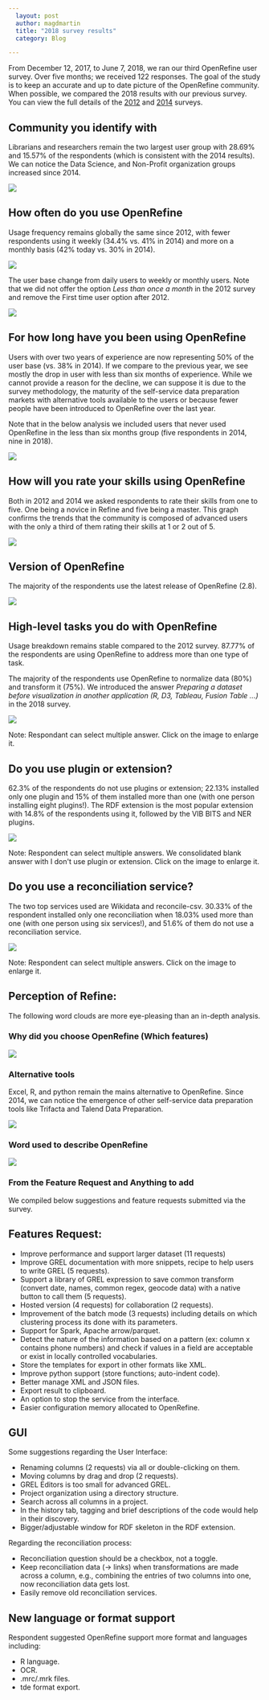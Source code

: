 ```yaml
---
  layout: post
  author: magdmartin
  title: "2018 survey results"
  category: Blog

---
```


From December 12, 2017, to June 7, 2018, we ran our third OpenRefine user survey.  Over five months; we received 122 responses. The goal of the study is to keep an accurate and up to date picture of the OpenRefine community. When possible, we compared the 2018 results with our previous survey. You can view the full details of the [2012](http://googlerefine.blogspot.ca/2012/10/google-refine-usage-survey-results.html) and [2014](http://openrefine.org/my%20category/2014/08/29/2014-survey-results.html) surveys.

## Community you identify with

Librarians and researchers remain the two largest user group with 28.69%  and 15.57% of the respondents (which is consistent with the 2014 results). We can notice the Data Science, and Non-Profit organization groups increased since 2014.

<a href="https://raw.github.com/OpenRefine/openrefine.github.com/master/images/2018survey/1.png"><img src="https://raw.githubusercontent.com/OpenRefine/openrefine.github.com/master/images/2018survey/1.png" class="inset" /></a>

##  How often do you use OpenRefine

Usage frequency remains globally the same since 2012, with fewer respondents using it weekly (34.4% vs. 41% in 2014) and more on a monthly basis (42% today vs. 30% in 2014). 


<a href="https://raw.github.com/OpenRefine/openrefine.github.com/master/images/2018survey/21.png"><img src="https://raw.githubusercontent.com/OpenRefine/openrefine.github.com/master/images/2018survey/21.png" class="inset" /></a>


The user base change from daily users to weekly or monthly users. Note that we did not offer the option _Less than once a month_ in the 2012 survey and remove the First time user option after 2012. 

<a href="https://raw.github.com/OpenRefine/openrefine.github.com/master/images/2018survey/22.png"><img src="https://raw.githubusercontent.com/OpenRefine/openrefine.github.com/master/images/2018survey/22.png" class="inset" /></a>


## For how long have you been using OpenRefine

Users with over two years of experience are now representing 50% of the user base (vs. 38% in 2014). If we compare to the previous year, we see mostly the drop in user with less than six months of experience. While we cannot provide a reason for the decline, we can suppose it is due to the survey methodology, the maturity of the self-service data preparation markets with alternative tools available to the users or because fewer people have been introduced to OpenRefine over the last year. 

Note that in the below analysis we included users that never used OpenRefine in the less than six months group (five respondents in 2014, nine in 2018). 

<a href="https://raw.github.com/OpenRefine/openrefine.github.com/master/images/2018survey/23.png"><img src="https://raw.githubusercontent.com/OpenRefine/openrefine.github.com/master/images/2018survey/23.png" class="inset" /></a>

## How will you rate your skills using OpenRefine

Both in 2012 and 2014 we asked respondents to rate their skills from one to five. One being a novice in Refine and five being a master. This graph confirms the trends that the community is composed of advanced users with the only a third of them rating their skills at 1 or 2 out of 5.

<a href="https://raw.github.com/OpenRefine/openrefine.github.com/master/images/2018survey/24.png"><img src="https://raw.githubusercontent.com/OpenRefine/openrefine.github.com/master/images/2018survey/24.png" class="inset" /></a>

## Version of OpenRefine

The majority of the respondents use the latest release of OpenRefine (2.8).

<a href="https://raw.github.com/OpenRefine/openrefine.github.com/master/images/2018survey/3.png"><img src="https://raw.githubusercontent.com/OpenRefine/openrefine.github.com/master/images/2018survey/3.png" class="inset" /></a>

## High-level tasks you do with OpenRefine

Usage breakdown remains stable compared to the 2012 survey. 87.77% of the respondents are using OpenRefine to address more than one type of task.

The majority of the respondents use OpenRefine to normalize data (80%) and transform it (75%).  We introduced the answer _Preparing a dataset before visualization in another application (R, D3, Tableau, Fusion Table ...)_  in the 2018 survey.

<a href="https://raw.github.com/OpenRefine/openrefine.github.com/master/images/2018survey/4.png"><img src="https://raw.githubusercontent.com/OpenRefine/openrefine.github.com/master/images/2018survey/4.png" class="inset" /></a>

Note: Respondant can select multiple answer. Click on the image to enlarge it. 

## Do you use plugin or extension?

62.3% of the respondents do not use plugins or extension; 22.13% installed only one plugin and 15% of them installed more than one (with one person installing eight plugins!). The RDF extension is the most popular extension with 14.8% of the respondents using it, followed by the VIB BITS and NER plugins.

<a href="https://raw.github.com/OpenRefine/openrefine.github.com/master/images/2018survey/5.png"><img src="https://raw.githubusercontent.com/OpenRefine/openrefine.github.com/master/images/2018survey/5.png" class="inset" /></a>

Note: Respondent can select multiple answers. We consolidated blank answer with I don't use plugin or extension. Click on the image to enlarge it. 

## Do you use a reconciliation service?

The two top services used are Wikidata and reconcile-csv. 30.33% of the respondent installed only one reconciliation when 18.03% used more than one (with one person using six services!), and 51.6% of them do not use a reconciliation service. 

<a href="https://raw.github.com/OpenRefine/openrefine.github.com/master/images/2018survey/6.png"><img src="https://raw.githubusercontent.com/OpenRefine/openrefine.github.com/master/images/2018survey/6.png" class="inset" /></a>

Note: Respondent can select multiple answers. Click on the image to enlarge it. 

## Perception of Refine: 

The following word clouds are more eye-pleasing than an in-depth analysis.

### Why did you choose OpenRefine (Which features)

<a href="https://raw.github.com/OpenRefine/openrefine.github.com/master/images/2018survey/reason.png"><img src="https://raw.githubusercontent.com/OpenRefine/openrefine.github.com/master/images/2018survey/reason.png" class="inset" /></a>

### Alternative tools 

Excel, R, and python remain the mains alternative to OpenRefine. Since 2014, we can notice the emergence of other self-service data preparation tools like Trifacta and Talend Data Preparation. 

<a href="https://raw.github.com/OpenRefine/openrefine.github.com/master/images/2018survey/alternative.png"><img src="https://raw.githubusercontent.com/OpenRefine/openrefine.github.com/master/images/2018survey/alternative.png" class="inset" /></a>


### Word used to describe OpenRefine


<a href="https://raw.github.com/OpenRefine/openrefine.github.com/master/images/2018survey/describe.png"><img src="https://raw.githubusercontent.com/OpenRefine/openrefine.github.com/master/images/2018survey/describe.png" class="inset" /></a>

### From the Feature Request and Anything to add

We compiled below suggestions and feature requests submitted via the survey. 

## Features Request:

* Improve performance and support larger dataset (11 requests)
* Improve GREL documentation with more snippets, recipe to help users to write GREL (5 requests).
* Support a library of GREL expression to save common transform (convert date, names, common regex, geocode data) with a native button to call them (5 requests).
* Hosted version (4 requests) for collaboration (2 requests).
* Improvement of the batch mode (3 requests) including details on which clustering process its done with its parameters. 
* Support for Spark, Apache arrow/parquet.
* Detect the nature of the information based on a pattern (ex: column x contains phone numbers) and check if values in a field are acceptable or exist in locally controlled vocabularies.
* Store the templates for export in other formats like XML.
* Improve python support (store functions; auto-indent code).
* Better manage XML and JSON files.
* Export result to clipboard.
* An option to stop the service from the interface. 
* Easier configuration memory allocated to OpenRefine.

## GUI

Some suggestions regarding the User Interface:
* Renaming columns (2 requests) via all or double-clicking on them.
* Moving columns by drag and drop (2 requests).
* GREL Editors is too small for advanced GREL.
* Project organization using a directory structure.
* Search across all columns in a project.
* In the history tab, tagging and brief descriptions of the code would help in their discovery.
* Bigger/adjustable window for RDF skeleton in the RDF extension.

Regarding the reconciliation process: 
* Reconciliation question should be a checkbox, not a toggle.
* Keep reconciliation data (-> links) when transformations are made across a column, e.g., combining the entries of two columns into one, now reconciliation data gets lost.
* Easily remove old reconciliation services.

## New language or format support 
Respondent suggested OpenRefine support more format and languages including:
* R language.
* OCR.
* .mrc/.mrk files.
* tde format export.



